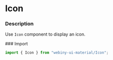 # Icon

### Description
Use `Icon` component to display an icon.

### Import
```js
import { Icon } from "webiny-ui-material/Icon";
```